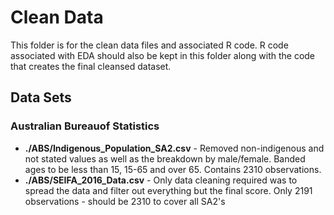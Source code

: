 # Clean Data
This folder is for the clean data files and associated R code. R code associated with EDA should also be kept in this folder along with the code that creates the final cleansed dataset.  

## Data Sets
### Australian Bureauof Statistics
* **./ABS/Indigenous_Population_SA2.csv** - Removed non-indigenous and not stated values as well as the breakdown by male/female. Banded ages to be less than 15, 15-65 and over 65. Contains 2310 observations.
* **./ABS/SEIFA_2016_Data.csv** - Only data cleaning required was to spread the data and filter out everything but the final score. Only 2191 observations - should be 2310 to cover all SA2's
